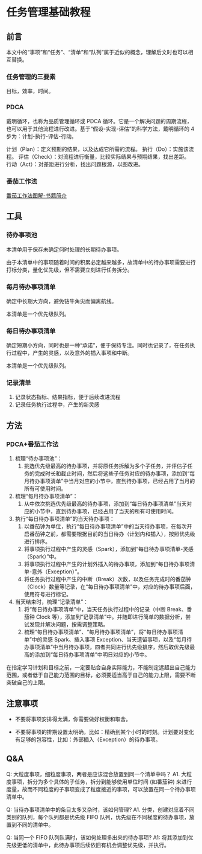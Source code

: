 # 任务管理基础教程


## 前言

本文中的“事项”和“任务”、“清单”和“队列”属于近似的概念，理解后文时也可以相互替换。

### 任务管理的三要素

目标，效率，时间。

### PDCA

戴明循环，也称为品质管理循环或 PDCA 循环。它是一个解决问题的周期流程，也可以用于其他流程进行改进。基于“假设-实现-评估”的科学方法，戴明循环的 4 步为：计划-执行-评估-行动。

计划（Plan）：定义预期的结果，以及达成它所需的流程。
执行（Do）：实施该流程。
评估（Check）：对流程进行衡量，比较实际结果与预期结果，找出差距。
行动（Act）：对差距进行分析，找出问题根源，以图改进。

### 番茄工作法

[番茄工作法图解-书籍简介](learning/reading/《番茄工作法图解》/番茄工作法图解-书籍简介.md)

## 工具

### 待办事项池

本清单用于保存未确定何时处理的长期待办事项。

由于本清单中的事项随着时间的积累必定越来越多，故清单中的待办事项需要进行打标分类，量化优先级，但不需要立刻进行任务拆分。

### 每月待办事项清单

确定中长期大方向，避免钻牛角尖而偏离航线。

本清单是一个优先级队列。

### 每日待办事项清单

确定短期小方向，同时也是一种“承诺”，便于保持专注。同时也记录了，在任务执行过程中，产生的灵感，以及意外的插入事项和中断。

本清单是一个优先级队列。

### 记录清单

1. 记录状态指标、结果指标，便于后续改进流程
2. 记录任务执行过程中，产生的新灵感

## 方法

### PDCA+番茄工作法

1. 梳理“待办事项池”：
	1. 挑选优先级最高的待办事项，并将原任务拆解为多个子任务，并评估子任务的完成时长和截止时间，然后将这些子任务对应的待办事项，添加到“每月待办事项清单”中当月对应的小节中，直到待办事项，已经占用了当月的所有可使用时间。
2. 梳理“每月待办事项清单”：
	1. 从中依次挑选优先级最高的待办事项，添加到“每日待办事项清单”当天对应的小节中，直到待办事项，已经占用了当天的所有可使用时间。
3. 执行“每日待办事项清单”的当天待办事项：
	1. 以番茄钟为单位，执行“每日待办事项清单”中的当天待办事项，在每次开启番茄钟之前，都需要根据目前的当日待办（计划内和插入），按照优先级进行排序。
	2. 将事项执行过程中产生的灵感（Spark），添加到“每日待办事项清单-灵感（Spark）”中。
	3. 将事项执行过程中产生的计划外插入的待办事项，添加到“每日待办事项清单-意外（Exception）”。
	4. 将任务执行过程中产生的中断（Break）次数，以及任务完成时的番茄钟（Clock）数量等记录，在“每日待办事项清单”中，对应的待办事项后面，使用符号进行标记。
4. 当天结束时，梳理“记录清单”：
	1. 将“每日待办事项清单”中，当天任务执行过程中的记录（中断 Break、番茄钟 Clock 等），添加到“记录清单”中。并随即进行简单的数据分析，尝试发现并解决问题，按需调整策略。
	2. 梳理“每日待办事项清单”、“每月待办事项清单”，将“每日待办事项清单”中的灵感 Spark、插入事项 Exception、当天遗留事项，以及“每月待办事项清单”中当月待办事项，四者共同进行优先级排序，然后取优先级最高的添加到“每日待办事项清单”中明日对应的小节中。


在指定学习计划和目标之前，一定要贴合自身实际能力，不能制定远超出自己能力范围，或者低于自己能力范围的目标，必须要适当高于自己的能力上限，需要不断突破自己的上限。


## 注意事项

- 不要将事项安排得太满，你需要做好权衡和取舍。

- 不要将事项的排期设置太明确，比如：精确到某个小时的时刻。计划要对变化有足够的包容性，比如：外部插入（Exception）的待办事项。


## Q&A

Q: 大粒度事项，细粒度事项，两者是应该混合放置到同一个清单中吗？
A1. 大粒度事项，拆分为多个具体的子任务，拆分到能够使用单位时间 (如番茄钟) 来进行度量，故而不同粒度的子事项变成了粒度接近的事项，可以放置在同一个待办事项清单中。

Q: 当待办事项清单中的条目太多又杂时，该如何管理?
A1. 分类，创建对应着不同类别的队列，每个队列都是优先级 FIFO 队列，优先级在不同梯度的待办事项，放置到不同的清单中。

Q: 当同一个 FIFO 队列队满时，该如何处理多出来的待办事项?
A1: 将其添加到优先级更低的清单中，此待办事项后续依旧有机会调整优先级，并执行。